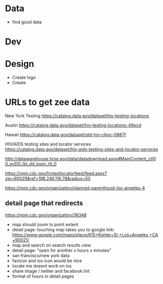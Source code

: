 # Data
- find good data

# Dev

# Design
- Create logo
- Create 

# URLs to get zee data

New York Testing
https://catalog.data.gov/dataset/hiv-testing-locations

Austin
https://catalog.data.gov/dataset/hiv-testing-locations-49ecd

Hawaii
https://catalog.data.gov/dataset/std-hiv-clinic-0887f

HIV/AIDS testing sites and locator services
https://catalog.data.gov/dataset/hiv-aids-testing-sites-and-locator-services

http://datawarehouse.hrsa.gov/data/datadownload.aspx#MainContent_ctl00_gvDD_lbl_dd_topic_ttl_0

https://npin.cdc.gov/hivtestlocatorfeed/feed.aspx?zip=90029&ref=198.246.116.78&radius=50

https://npin.cdc.gov/organization/planned-parenthood-los-angeles-4

## detail page that redirects
https://npin.cdc.gov/organization/36348

- map should zoom to point extent
- detail page: touching map takes you to google link: https://www.google.com/maps/place/615+Kohler+St,+Los+Angeles,+CA+90021/
- map and search on search results view
- detail page: "open for another x hours x minutes"
- san francisco/new york data
- favicon and ios icon would be nice
- locate me doesnt work on ios
- share image / twitter and facebook lint
- format of hours in detail pages